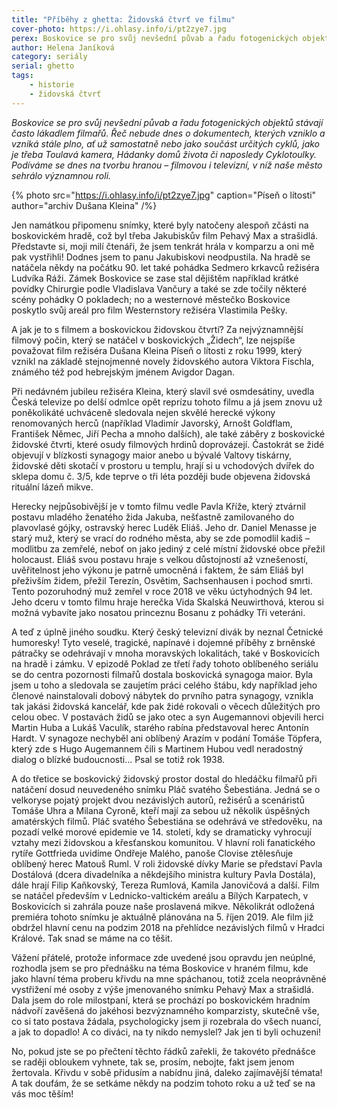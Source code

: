 ```yaml
---
title: "Příběhy z ghetta: Židovská čtvrť ve filmu"
cover-photo: https://i.ohlasy.info/i/pt2zye7.jpg
perex: Boskovice se pro svůj nevšední půvab a řadu fotogenických objektů stávají často lákadlem filmařů. Řeč nebude dnes o dokumentech, podíváme se dnes na tvorbu hranou – filmovou i televizní, v níž naše město sehrálo významnou roli.
author: Helena Janíková
category: seriály
serial: ghetto
tags:
    - historie
    - židovská čtvrť
---
```


*Boskovice se pro svůj nevšední půvab a řadu fotogenických objektů stávají často lákadlem filmařů. Řeč nebude dnes o dokumentech, kterých vzniklo a vzniká stále plno, ať už samostatně nebo jako součást určitých cyklů, jako je třeba Toulavá kamera, Hádanky domů života či naposledy Cyklotoulky. Podíváme se dnes na tvorbu hranou – filmovou i televizní, v níž naše město sehrálo významnou roli.*

{% photo src="https://i.ohlasy.info/i/pt2zye7.jpg" caption="Píseň o lítosti" author="archiv Dušana Kleina" /%}

Jen namátkou připomenu snímky, které byly natočeny alespoň zčásti na boskovickém hradě, což byl třeba Jakubiskův film Pehavý Max a strašidlá. Představte si, moji milí čtenáři, že jsem tenkrát hrála v komparzu a oni mě pak vystřihli! Dodnes jsem to panu Jakubiskovi neodpustila. Na hradě se natáčela někdy na počátku 90. let také pohádka Sedmero krkavců režiséra Ludvíka Ráži. Zámek Boskovice se zase stal dějištěm například krátké povídky Chirurgie podle Vladislava Vančury a také se zde točily některé scény pohádky O pokladech; no a westernové městečko Boskovice poskytlo svůj areál pro film Westernstory režiséra Vlastimila Pešky.

A jak je to s filmem a boskovickou židovskou čtvrtí? Za nejvýznamnější filmový počin, který se natáčel v boskovických „Židech“, lze nejspíše považovat film režiséra Dušana Kleina Píseň o lítosti z roku 1999, který vznikl na základě stejnojmenné novely židovského autora Viktora Fischla, známého též pod hebrejským jménem Avigdor Dagan. 

Při nedávném jubileu režiséra Kleina, který slavil své osmdesátiny, uvedla Česká televize po delší odmlce opět reprízu tohoto filmu a já jsem znovu už poněkolikáté uchváceně sledovala nejen skvělé herecké výkony renomovaných herců (například Vladimír Javorský, Arnošt Goldflam, František Němec, Jiří Pecha a mnoho dalších), ale také záběry z boskovické židovské čtvrti, které osudy filmových hrdinů doprovázejí. Častokrát se židé objevují v blízkosti synagogy maior anebo u bývalé Valtovy tiskárny, židovské děti skotačí v prostoru u templu, hrají si u vchodových dvířek do sklepa domu č. 3/5, kde teprve o tři léta později bude objevena židovská rituální lázeň mikve. 

Herecky nejpůsobivější je v tomto filmu vedle Pavla Kříže, který ztvárnil postavu mladého ženatého žida Jakuba, nešťastně zamilovaného do plavovlasé gójky, ostravský herec Luděk Eliáš. Jeho dr. Daniel Menasse je starý muž, který se vrací do rodného města, aby se zde pomodlil kadiš – modlitbu za zemřelé, neboť on jako jediný z celé místní židovské obce přežil holocaust. Eliáš svou postavu hraje s velkou důstojností až vznešeností, uvěřitelnost jeho výkonu je patrně umocněná i faktem, že sám Eliáš byl přeživším židem, přežil Terezín, Osvětim, Sachsenhausen i pochod smrti. Tento pozoruhodný muž zemřel v roce 2018 ve věku úctyhodných 94 let. Jeho dceru v tomto filmu hraje herečka Vida Skalská Neuwirthová, kterou si možná vybavíte jako nosatou princeznu Bosanu z pohádky Tři veteráni.

A teď z úplně jiného soudku. Který český televizní divák by neznal Četnické humoresky! Tyto veselé, tragické, napínavé i dojemné příběhy z brněnské pátračky se odehrávají v mnoha moravských lokalitách, také v Boskovicích na hradě i zámku. V epizodě Poklad ze třetí řady tohoto oblíbeného seriálu se do centra pozornosti filmařů dostala boskovická synagoga maior. Byla jsem u toho a sledovala se zaujetím práci celého štábu, kdy například jeho členové nainstalovali dobový nábytek do prvního patra synagogy, vznikla tak jakási židovská kancelář, kde pak židé rokovali o věcech důležitých pro celou obec. V postavách židů se jako otec a syn Augemannovi objevili herci Martin Huba a Lukáš Vaculík, starého rabína představoval herec Antonín Hardt. V synagoze nechyběl ani oblíbený Arazím v podání Tomáše Töpfera, který zde s Hugo Augemannem čili s Martinem Hubou vedl neradostný dialog o blízké budoucnosti… Psal se totiž rok 1938.

A do třetice se boskovický židovský prostor dostal do hledáčku filmařů při natáčení dosud neuvedeného snímku Pláč svatého Šebestiána. Jedná se o velkoryse pojatý projekt dvou nezávislých autorů, režisérů a scenáristů Tomáše Uhra a Milana Cyroně, kteří mají za sebou už několik úspěšných amatérských filmů. Pláč svatého Šebestiána se odehrává ve středověku, na pozadí velké morové epidemie ve 14. století, kdy se dramaticky vyhrocují vztahy mezi židovskou a křesťanskou komunitou. V hlavní roli fanatického rytíře Gottfrieda uvidíme Ondřeje Malého, panoše Clovise ztělesňuje oblíbený herec Matouš Ruml. V roli židovské dívky Marie se představí Pavla Dostálová (dcera divadelníka a někdejšího ministra kultury Pavla Dostála), dále hrají Filip Kaňkovský, Tereza Rumlová, Kamila Janovičová a další. Film se natáčel především v Lednicko-valtickém areálu a Bílých Karpatech, v Boskovicích si zahrála pouze naše proslavená mikve. Několikrát odložená premiéra tohoto snímku je aktuálně plánována na 5. říjen 2019. Ale film již obdržel hlavní cenu na podzim 2018 na přehlídce nezávislých filmů v Hradci Králové. Tak snad se máme na co těšit.

Vážení přátelé, protože informace zde uvedené jsou opravdu jen neúplné, rozhodla jsem se pro přednášku na téma Boskovice v hraném filmu, kde jako hlavní téma proberu křivdu na mne spáchanou, totiž zcela neoprávněné vystřižení mé osoby z výše jmenovaného snímku Pehavý Max a strašidlá. Dala jsem do role milostpaní, která se prochází po boskovickém hradním nádvoří zavěšená do jakéhosi bezvýznamného komparzisty, skutečně vše, co si tato postava žádala, psychologicky jsem ji rozebrala do všech nuancí, a jak to dopadlo! A co diváci, na ty nikdo nemyslel? Jak jen ti byli ochuzeni!

No, pokud jste se po přečtení těchto řádků zařekli, že takovéto přednášce se raději obloukem vyhnete, tak se, prosím, nebojte, fakt jsem jenom žertovala. Křivdu v sobě přidusím a nabídnu jiná, daleko zajímavější témata! A tak doufám, že se setkáme někdy na podzim tohoto roku a už teď se na vás moc těším!
